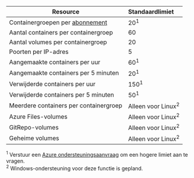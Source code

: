 | Resource | Standaardlimiet |
| --- | :--- |
| Containergroepen per [abonnement](../articles/billing-buy-sign-up-azure-subscription.md) | 20<sup>1</sup> |
| Aantal containers per containergroep | 60 |
| Aantal volumes per containergroep | 20 |
| Poorten per IP-adres | 5 |
| Aangemaakte containers per uur |60<sup>1</sup> |
| Aangemaakte containers per 5 minuten | 20<sup>1</sup> |
| Verwijderde containers per uur | 150<sup>1</sup> |
| Verwijderde containers per 5 minuten | 50<sup>1</sup> |
| Meerdere containers per containergroep | Alleen voor Linux<sup>2</sup> |
| Azure Files-volumes | Alleen voor Linux<sup>2</sup> |
| GitRepo-volumes | Alleen voor Linux<sup>2</sup> |
| Geheime volumes | Alleen voor Linux<sup>2</sup> |

<sup>1</sup> Verstuur een [Azure ondersteuningsaanvraag][azure-support] om een hogere limiet aan te vragen.<br />
<sup>2</sup> Windows-ondersteuning voor deze functie is gepland.

<!-- LINKS - External -->
[azure-support]: https://ms.portal.azure.com/#blade/Microsoft_Azure_Support/HelpAndSupportBlade/newsupportrequest

